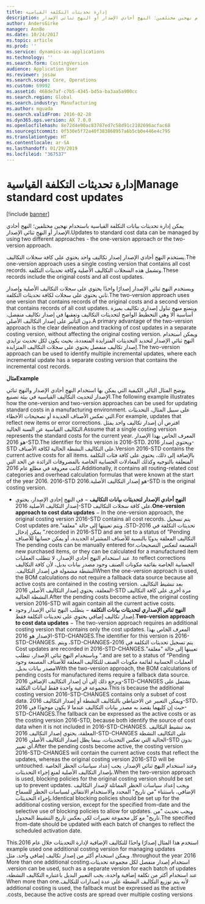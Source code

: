 ```yaml
---
title: إدارة تحديثات التكلفة القياسية
description: يمكن إدارة تحديثات بيانات التكلفة القياسية باستخدام نهجين مختلفين؛ النهج أحادي الإصدار أو النهج ثنائي الإصدار.
author: AndersGirke
manager: AnnBe
ms.date: 10/24/2017
ms.topic: article
ms.prod: ''
ms.service: dynamics-ax-applications
ms.technology: ''
ms.search.form: CostingVersion
audience: Application User
ms.reviewer: josaw
ms.search.scope: Core, Operations
ms.custom: 69992
ms.assetid: 468de7af-c7b5-4345-bd5a-ba3aa5a900cc
ms.search.region: Global
ms.search.industry: Manufacturing
ms.author: mguada
ms.search.validFrom: 2016-02-28
ms.dyn365.ops.version: AX 7.0.0
ms.openlocfilehash: 8e72d4e90ac83787ed7c58d91c2102696acfac68
ms.sourcegitcommit: 0f530e5f72a40f383868957a6b5cb0e446e4c795
ms.translationtype: HT
ms.contentlocale: ar-SA
ms.lasthandoff: 01/29/2019
ms.locfileid: "367537"
---
```

# <a name="manage-standard-cost-updates"></a><span data-ttu-id="2ee29-103">إدارة تحديثات التكلفة القياسية</span><span class="sxs-lookup"><span data-stu-id="2ee29-103">Manage standard cost updates</span></span>

[!include [banner](../includes/banner.md)]

<span data-ttu-id="2ee29-104">يمكن إدارة تحديثات بيانات التكلفة القياسية باستخدام نهجين مختلفين؛ النهج أحادي الإصدار أو النهج ثنائي الإصدار.</span><span class="sxs-lookup"><span data-stu-id="2ee29-104">Updates to standard cost data can be managed by using two different approaches - the one-version approach or the two-version approach.</span></span> 

<span data-ttu-id="2ee29-105">يستخدم النهج أحادي الإصدار إصدار تكاليف واحد يحتوي على كافة سجلات التكاليف.</span><span class="sxs-lookup"><span data-stu-id="2ee29-105">The one-version approach uses a single costing version that contains all cost records.</span></span> <span data-ttu-id="2ee29-106">وتشمل هذه السجلات التكاليف الأصلية وكافة تحديثات التكلفة.</span><span class="sxs-lookup"><span data-stu-id="2ee29-106">These records include the original costs and all cost updates.</span></span>

<span data-ttu-id="2ee29-107">ويستخدم النهج ثنائي الإصدار إصدارًا واحدًا يحتوي على سجلات التكاليف الأصلية وإصدار ثاني يحتوي على سجلات لكافة تحديثات التكلفة.</span><span class="sxs-lookup"><span data-stu-id="2ee29-107">The two-version approach uses one version that contains records of the original costs and a second version that contains records of all cost updates.</span></span> <span data-ttu-id="2ee29-108">ويتمتع منهج تناول إصداري تكاليف بميزة أساسية ألا وهي التخطيط الواضح لتحديثات التكاليف وتعقبها في إصدار تكاليف منفصل، دون التأثير على إصدار التكاليف الأصلي.</span><span class="sxs-lookup"><span data-stu-id="2ee29-108">A primary advantage of the two-version approach is the clear delineation and tracking of cost updates in a separate costing version, without affecting the original costing version.</span></span> <span data-ttu-id="2ee29-109">ويمكن استخدام النهج ثنائي الإصدار لتحديد التحديثات المتزايدة المتعددة، بحيث يكون لكل تحديث تزايدي إصدار تكاليف منفصل يحتوي على سجلات التكاليف المتزايدة.</span><span class="sxs-lookup"><span data-stu-id="2ee29-109">The two-version approach can be used to identify multiple incremental updates, where each incremental update has a separate costing version that contains the incremental cost records.</span></span> 

<span data-ttu-id="2ee29-110">**مثال**</span><span class="sxs-lookup"><span data-stu-id="2ee29-110">**Example**</span></span> 

<span data-ttu-id="2ee29-111">يوضح المثال التالي الكيفية التي يمكن بها استخدام النهج أحادي الإصدار والنهج ثنائي الإصدار لتحديث التكاليف القياسية في بيئة تصنيع.</span><span class="sxs-lookup"><span data-stu-id="2ee29-111">The following example illustrates how the one-version and two-version approaches can be used for updating standard costs in a manufacturing environment.</span></span> <span data-ttu-id="2ee29-112">على سبيل المثال، التحديثات التي تعكس الأصناف الجديدة أو تصحيحات الأخطاء.</span><span class="sxs-lookup"><span data-stu-id="2ee29-112">For example, updates that reflect new items or error corrections.</span></span> <span data-ttu-id="2ee29-113">افترض أن إصدار تكاليف واحد يمثل التكاليف القياسية عن السنة الحالية.</span><span class="sxs-lookup"><span data-stu-id="2ee29-113">Assume that a single costing version represents the standard costs for the current year.</span></span> <span data-ttu-id="2ee29-114">المعرف الخاص بهذا الإصدار هو 2016-STD.</span><span class="sxs-lookup"><span data-stu-id="2ee29-114">The identifier for this version is 2016-STD.</span></span> <span data-ttu-id="2ee29-115">ويحتوي إصدار 2016-STD على التكاليف النشطة الحالية لكافة الأصناف.</span><span class="sxs-lookup"><span data-stu-id="2ee29-115">Version 2016-STD contains the current active costs for all items.</span></span> <span data-ttu-id="2ee29-116">بالإضافة إلى ذلك، يحتوي على كافة فئات التكلفة المتعلقة بالتوجيه وكذلك المعادلات الحسابية الخاصة بالمصروفات الزائدة عن الحد التي كانت معروفة في مطلع عام 2016.</span><span class="sxs-lookup"><span data-stu-id="2ee29-116">Additionally, it contains all routing-related cost categories and overhead calculation formulas that were known at the start of the year 2016.</span></span> <span data-ttu-id="2ee29-117">2016-STD هو إصدار التكاليف الأصلية.‬</span><span class="sxs-lookup"><span data-stu-id="2ee29-117">2016-STD is the original costing version.</span></span>

-   <span data-ttu-id="2ee29-118">**النهج أحادي الإصدار لتحديثات بيانات التكاليف** − في النهج إحادي الإصدار، يحتوي إصدار التكاليف الأصلية 2016-STD على كافة سجلات التكاليف.</span><span class="sxs-lookup"><span data-stu-id="2ee29-118">**One-version approach to cost data updates** − In the one-version approach, the original costing version 2016-STD contains all cost records.</span></span> <span data-ttu-id="2ee29-119">‏‫يتم تسجيل تحديثات التكلفة في 2016-STD، ويتم تعيينها إلى حالة "معلقة".</span><span class="sxs-lookup"><span data-stu-id="2ee29-119">Cost updates are recorded in 2016-STD and are set to a status of ”Pending.”</span></span> <span data-ttu-id="2ee29-120">يمكن إدخال التكاليف المعلقة يدويًا بالنسبة للأصناف المشتراة الجديدة، أو يمكن حسابها للأصناف المصنعة لتعكس التصحيحات.</span><span class="sxs-lookup"><span data-stu-id="2ee29-120">The pending costs can be manually entered for new purchased items, or they can be calculated for a manufactured item to reflect corrections.</span></span> <span data-ttu-id="2ee29-121">عند استخدام النهج أحادي الإصدار، لا تتطلب العمليات الحسابية الخاصة بقائمة مكونات الصنف وجود مصدر بيانات بديل، لأن كافة التكاليف النشطة مشمولة في إصدار التكاليف.‬‬</span><span class="sxs-lookup"><span data-stu-id="2ee29-121">When the one-version approach is used, the BOM calculations do not require a fallback data source because all active costs are contained in the costing version.</span></span> <span data-ttu-id="2ee29-122">بعد تنشيط التكاليف المعلقة، يحتوي إصدار التكاليف الأصلي 2016-STD مرة أخرى على كافة التكاليف النشطة الحالية.</span><span class="sxs-lookup"><span data-stu-id="2ee29-122">After the pending costs become active, the original costing version 2016-STD will again contain all the current active costs.</span></span>
-   <span data-ttu-id="2ee29-123">**النهج ثنائي الإصداري لتحديثات بيانات التكلفة** − يتطلب النهج ثنائي الإصدار وجود إصدار تكاليف إضافي يحتوي على تحديثات التكلفة فقط.</span><span class="sxs-lookup"><span data-stu-id="2ee29-123">**Two-version approach to cost data updates** − The two-version approach requires an additional costing version that contains only the cost updates.</span></span> <span data-ttu-id="2ee29-124">المعرف الخاص بهذا الإصدار هو 2016-STD-CHANGES.</span><span class="sxs-lookup"><span data-stu-id="2ee29-124">The identifier for this version is 2016-STD-CHANGES.</span></span> <span data-ttu-id="2ee29-125">‏‫يتم تسجيل تحديثات التكلفة في 2016-STD-CHANGES، ويتم تعيينها إلى حالة "معلقة".</span><span class="sxs-lookup"><span data-stu-id="2ee29-125">Cost updates are recorded in 2016-STD-CHANGES and are set to a status of “Pending.”</span></span> <span data-ttu-id="2ee29-126">وباستخدام النهج ثنائي الإصدار، تتطلب العمليات الحسابية لقائمة مكونات الصنف للتكاليف المعلقة للأصناف المصنعة وجود مصدر بيانات بديل.‬</span><span class="sxs-lookup"><span data-stu-id="2ee29-126">With the two-version approach, the BOM calculations of pending costs for manufactured items require a fallback data source.</span></span> <span data-ttu-id="2ee29-127">ويرجع ذلك إلى أن إصدار التكاليف الإضافي 2016-STD-CHANGES يشتمل على مجموعة فرعية واحدة فقط لبيانات التكلفة.</span><span class="sxs-lookup"><span data-stu-id="2ee29-127">This is because the additional costing version 2016-STD-CHANGES contains only a subset of cost data.</span></span> <span data-ttu-id="2ee29-128">ويمكن التعبير عن الاحتياطي بالتكاليف النشطة أو إصدار التكاليف 2016-STD، حيث إن كليهما يقصد به مصدر بيانات التكاليف عندما لا يكون موجودًا في 2016-STD-CHANGES.</span><span class="sxs-lookup"><span data-stu-id="2ee29-128">The fallback can be expressed as the active costs or as the costing version 2016-STD, because both identify the source of cost data when it is not included in 2016-STD-CHANGES.</span></span> <span data-ttu-id="2ee29-129">بعد تنشيط التكاليف المعلقة، يحتوي إصدار التكاليف 2016-STD-CHANGES على التكاليف النشطة الحالية التي تعكس التحديثات، بينما يظل إصدار التكاليف الأصلي 2016-STD بدون أي تغيير.</span><span class="sxs-lookup"><span data-stu-id="2ee29-129">After the pending costs become active, the costing version 2016-STD-CHANGES will contain the current active costs that reflect the updates, whereas the original costing version 2016-STD will be untouched.</span></span> <span data-ttu-id="2ee29-130">وعند استخدام النهج ثنائي الإصدار، يجب إعداد سياسات الحظر الخاصة بإصدار التكاليف الأصلية لمنع إجراء التحديثات.</span><span class="sxs-lookup"><span data-stu-id="2ee29-130">When the two-version approach is used, blocking policies for the original costing version should be set up to prevent updates.</span></span> <span data-ttu-id="2ee29-131">ويجب إعداد سياسات الحظر المماثلة لإصدار التكاليف الإضافي، باستثناء "من تاريخ" المحدد والاستخدام الانتقائي لسياسات الحظر للسماح بإجراء التحديثات.</span><span class="sxs-lookup"><span data-stu-id="2ee29-131">Identical blocking policies should be set up for the additional costing version, except for the specified from-date and the selective use of blocking policies to allow for updates.</span></span> <span data-ttu-id="2ee29-132">ويجب تحديث "من تاريخ" مع كل مجموعة تغييرات لكي يعكس تاريخ التنشيط المجدول.</span><span class="sxs-lookup"><span data-stu-id="2ee29-132">The specified from-date should be updated with each batch of changes to reflect the scheduled activation date.</span></span>

<span data-ttu-id="2ee29-133">‏‫استخدم هذا المثال إصدارًا واحدًا للتكاليف الإضافية لإدارة التحديثات خلال عام 2016.</span><span class="sxs-lookup"><span data-stu-id="2ee29-133">This example used one additional costing version for managing updates throughout the year 2016.</span></span> <span data-ttu-id="2ee29-134">ويمكن استخدام أكثر من إصدار تكاليف إضافي واحد، مثل استخدام إصدار منفصل لكل مجموعة تحديثات.</span><span class="sxs-lookup"><span data-stu-id="2ee29-134">More than one additional costing version can be used, such as a separate version for each batch of updates.</span></span> <span data-ttu-id="2ee29-135">عند استخدام أكثر من تكلفة إضافية واحدة، يجب التعبير البديل باعتباره التكاليف النشطة، لأنه يتم توزيع التكاليف النشطة على عدة إصدارات للتكاليف.</span><span class="sxs-lookup"><span data-stu-id="2ee29-135">When more than one additional costing is used, the fallback must be expressed as the active costs, because the active costs are spread over multiple costing versions.</span></span>





